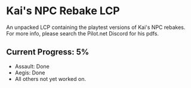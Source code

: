 # Kai's NPC Rebake LCP
An unpacked LCP containing the playtest versions of Kai's NPC rebakes. For more info, please search the Pilot.net Discord for his pdfs.
## Current Progress: 5%
- Assault: Done
- Aegis: Done
- All others not yet worked on.